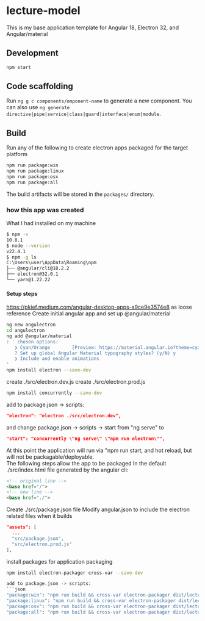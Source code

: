 # lecture-model
This is my base application template for Angular 18, Electron 32, and Angular/material
## Development
```bash
npm start
```

## Code scaffolding
Run `ng g c components/omponent-name` to generate a new component. You can also use `ng generate directive|pipe|service|class|guard|interface|enum|module`.

## Build
Run any of the following to create electron apps packaged for the target platform
```bash
npm run package:win
npm run package:linux
npm run package:osx
npm run package:all
```
The build artifacts will be stored in the `packages/` directory.

### how this app was created
What I had installed on my machine
```bash
$ npm -v
10.8.1
$ node --version
v22.4.1
$ npm -g ls
C:\Users\user\AppData\Roaming\npm
├── @angular/cli@18.2.2
├── electron@32.0.1
└── yarn@1.22.22
```
#### Setup steps
https://pkief.medium.com/angular-desktop-apps-a9ce9e3574e8 as loose reference
Create initial angular app and set up @angular/material
```bash
ng new angulectron
cd angulectron
ng add @angular/material
: ' chosen options:
   ❯ Cyan/Orange        [Preview: https://material.angular.io?theme=cyan-orange]
   ? Set up global Angular Material typography styles? (y/N) y
   ❯ Include and enable animations
'
npm install electron --save-dev
```
create ./src/electron.dev.js
create ./src/electron.prod.js
```bash
npm install concurrently --save-dev
```
add to package.json -> scripts:
```json
"electron": "electron ./src/electron.dev",
```
and change package.json -> scripts -> start from "ng serve" to 
```json
"start": "concurrently \"ng serve\" \"npm run electron\"",
```
At this point the application will run via "npm run start, and hot reload, but will not be packagable/deployable.  
The following steps allow the app to be packaged
In the default ./src/index.html file generated by the angular cli:
```html
<!-- original line -->
<base href="/">
<!-- new line -->
<base href="./">
```
Create  ./src/package.json file
Modify angular.json to include the electron related files when it builds
```json
"assets": [
  ...
  "src/package.json",
  "src/electron.prod.js"
],
```
install packages for application packaging
```bash
npm install electron-packager cross-var --save-dev

add to package.json -> scripts:
```json
"package:win": "npm run build && cross-var electron-packager dist/lecture-model $npm_package_name-$npm_package_version --out=packages --platform=win32 --arch=all --overwrite ",
"package:linux": "npm run build && cross-var electron-packager dist/lecture-model $npm_package_name-$npm_package_version --out=packages --platform=linux --arch=all --overwrite ",
"package:osx": "npm run build && cross-var electron-packager dist/lecture-model $npm_package_name-$npm_package_version --out=packages --platform=darwin --arch=all --overwrite ",
"package:all": "npm run build && cross-var electron-packager dist/lecture-model $npm_package_name-$npm_package_version --out=packages --all --arch=all --overwrite ",
```
